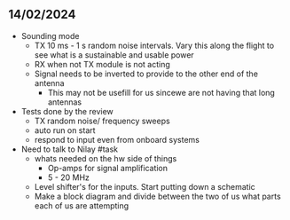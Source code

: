 
## 14/02/2024

- Sounding mode
	- TX 10 ms - 1 s random noise intervals. Vary this along the flight to see what is a sustainable and usable power
	- RX when not TX module is not acting 
	- Signal needs to be inverted to provide to the other end of the antenna
		- This may not be usefill for us sincewe are not having that long antennas
- Tests done by the review 
	- TX random noise/ frequency sweeps 
	- auto run on start
	- respond to input even from onboard systems
- Need to talk to Nilay #task
	- whats needed on the hw side of things
		- Op-amps for signal amplification 
		- 5 - 20 MHz 
	- Level shifter's for the inputs. Start putting down a schematic 
	- Make a block diagram and divide between the two of us what parts each of us are attempting 